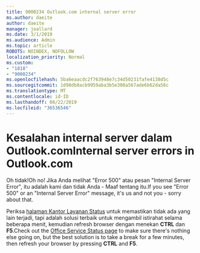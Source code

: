```yaml
---
title: 9000234 Outlook.com internal server error
ms.author: daeite
author: daeite
manager: joallard
ms.date: 3/1/2019
ms.audience: Admin
ms.topic: article
ROBOTS: NOINDEX, NOFOLLOW
localization_priority: Normal
ms.custom:
- "1818"
- "9000234"
ms.openlocfilehash: 5ba6eaacdc2f763948e7c34d50231fafe4138d5c
ms.sourcegitcommit: 1d98db8acb9959aba3b5e308a567ade6b62da56c
ms.translationtype: MT
ms.contentlocale: id-ID
ms.lasthandoff: 08/22/2019
ms.locfileid: "36536546"
---
```

# <a name="internal-server-errors-in-outlookcom"></a><span data-ttu-id="cbacf-102">Kesalahan internal server dalam Outlook.com</span><span class="sxs-lookup"><span data-stu-id="cbacf-102">Internal server errors in Outlook.com</span></span>

<span data-ttu-id="cbacf-103">Oh tidak!</span><span class="sxs-lookup"><span data-stu-id="cbacf-103">Oh no!</span></span> <span data-ttu-id="cbacf-104">Jika Anda melihat "Error 500" atau pesan "Internal Server Error", itu adalah kami dan tidak Anda - Maaf tentang itu.</span><span class="sxs-lookup"><span data-stu-id="cbacf-104">If you see "Error 500" or an "Internal Server Error" message, it's us and not you - sorry about that.</span></span>

<span data-ttu-id="cbacf-105">Periksa [halaman Kantor Layanan Status](https://portal.office.com/servicestatus) untuk memastikan tidak ada yang lain terjadi, tapi adalah solusi terbaik untuk mengambil istirahat selama beberapa menit, kemudian refresh browser dengan menekan **CTRL** dan **F5**.</span><span class="sxs-lookup"><span data-stu-id="cbacf-105">Check out the [Office Service Status page](https://portal.office.com/servicestatus) to make sure there's nothing else going on, but the best solution is to take a break for a few minutes, then refresh your browser by pressing **CTRL** and **F5**.</span></span>